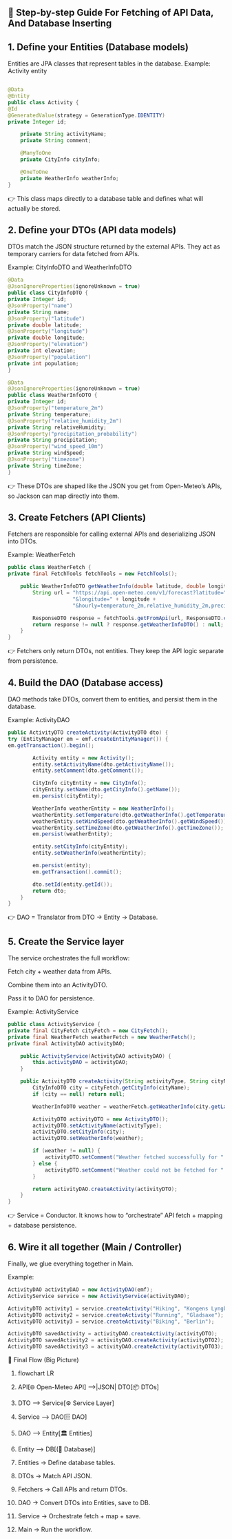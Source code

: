 ## 📝 Step-by-step Guide For Fetching of API Data, And Database Inserting
## 1. Define your Entities (Database models)

Entities are JPA classes that represent tables in the database.
Example: Activity entity
```java

@Data
@Entity
public class Activity {
@Id
@GeneratedValue(strategy = GenerationType.IDENTITY)
private Integer id;

    private String activityName;
    private String comment;

    @ManyToOne
    private CityInfo cityInfo;

    @OneToOne
    private WeatherInfo weatherInfo;
}
```
👉 This class maps directly to a database table and defines what will actually be stored.

## 2. Define your DTOs (API data models)

DTOs match the JSON structure returned by the external APIs. They act as temporary carriers for data fetched from APIs.

Example: CityInfoDTO and WeatherInfoDTO
```java
@Data
@JsonIgnoreProperties(ignoreUnknown = true)
public class CityInfoDTO {
private Integer id;
@JsonProperty("name")
private String name;
@JsonProperty("latitude")
private double latitude;
@JsonProperty("longitude")
private double longitude;
@JsonProperty("elevation")
private int elevation;
@JsonProperty("population")
private int population;
}

@Data
@JsonIgnoreProperties(ignoreUnknown = true)
public class WeatherInfoDTO {
private Integer id;
@JsonProperty("temperature_2m")
private String temperature;
@JsonProperty("relative_humidity_2m")
private String relativeHumidity;
@JsonProperty("precipitation_probability")
private String precipitation;
@JsonProperty("wind_speed_10m")
private String windSpeed;
@JsonProperty("timezone")
private String timeZone;
}
```
👉 These DTOs are shaped like the JSON you get from Open-Meteo’s APIs, so Jackson can map directly into them.

## 3. Create Fetchers (API Clients)

Fetchers are responsible for calling external APIs and deserializing JSON into DTOs.

Example: WeatherFetch
```java
public class WeatherFetch {
private final FetchTools fetchTools = new FetchTools();

    public WeatherInfoDTO getWeatherInfo(double latitude, double longitude) {
        String url = "https://api.open-meteo.com/v1/forecast?latitude=" + latitude +
                     "&longitude=" + longitude +
                     "&hourly=temperature_2m,relative_humidity_2m,precipitation_probability,wind_speed_10m";

        ResponseDTO response = fetchTools.getFromApi(url, ResponseDTO.class);
        return response != null ? response.getWeatherInfoDTO() : null;
    }
}
```
👉 Fetchers only return DTOs, not entities. They keep the API logic separate from persistence.

## 4. Build the DAO (Database access)

DAO methods take DTOs, convert them to entities, and persist them in the database.

Example: ActivityDAO
```java
public ActivityDTO createActivity(ActivityDTO dto) {
try (EntityManager em = emf.createEntityManager()) {
em.getTransaction().begin();

        Activity entity = new Activity();
        entity.setActivityName(dto.getActivityName());
        entity.setComment(dto.getComment());

        CityInfo cityEntity = new CityInfo();
        cityEntity.setName(dto.getCityInfo().getName());
        em.persist(cityEntity);

        WeatherInfo weatherEntity = new WeatherInfo();
        weatherEntity.setTemperature(dto.getWeatherInfo().getTemperature());
        weatherEntity.setWindSpeed(dto.getWeatherInfo().getWindSpeed());
        weatherEntity.setTimeZone(dto.getWeatherInfo().getTimeZone());
        em.persist(weatherEntity);

        entity.setCityInfo(cityEntity);
        entity.setWeatherInfo(weatherEntity);

        em.persist(entity);
        em.getTransaction().commit();

        dto.setId(entity.getId());
        return dto;
    }
}
```
👉 DAO = Translator from DTO → Entity → Database.

## 5. Create the Service layer

The service orchestrates the full workflow:

Fetch city + weather data from APIs.

Combine them into an ActivityDTO.

Pass it to DAO for persistence.

Example: ActivityService
```java
public class ActivityService {
private final CityFetch cityFetch = new CityFetch();
private final WeatherFetch weatherFetch = new WeatherFetch();
private final ActivityDAO activityDAO;

    public ActivityService(ActivityDAO activityDAO) {
        this.activityDAO = activityDAO;
    }

    public ActivityDTO createActivity(String activityType, String cityName) {
        CityInfoDTO city = cityFetch.getCityInfo(cityName);
        if (city == null) return null;

        WeatherInfoDTO weather = weatherFetch.getWeatherInfo(city.getLatitude(), city.getLongitude());

        ActivityDTO activityDTO = new ActivityDTO();
        activityDTO.setActivityName(activityType);
        activityDTO.setCityInfo(city);
        activityDTO.setWeatherInfo(weather);

        if (weather != null) {
            activityDTO.setComment("Weather fetched successfully for " + city.getName());
        } else {
            activityDTO.setComment("Weather could not be fetched for " + city.getName());
        }

        return activityDAO.createActivity(activityDTO);
    }
}
```
👉 Service = Conductor. It knows how to “orchestrate” API fetch + mapping + database persistence.

## 6. Wire it all together (Main / Controller)

Finally, we glue everything together in Main.

Example:
```java
ActivityDAO activityDAO = new ActivityDAO(emf);
ActivityService service = new ActivityService(activityDAO);

ActivityDTO activity1 = service.createActivity("Hiking", "Kongens Lyngby");
ActivityDTO activity2 = service.createActivity("Running", "Gladsaxe");
ActivityDTO activity3 = service.createActivity("Biking", "Berlin");

ActivityDTO savedActivity = activityDAO.createActivity(activityDTO);
ActivityDTO savedActivity2 = activityDAO.createActivity(activityDTO2);
ActivityDTO savedActivity3 = activityDAO.createActivity(activityDTO3);
```
🚀 Final Flow (Big Picture)
1. flowchart LR
2. API[🌐 Open-Meteo API] -->|JSON| DTO[📦 DTOs]
3. DTO --> Service[⚙️ Service Layer]
4. Service --> DAO[🗄️ DAO]
5. DAO --> Entity[🏛️ Entities]
6. Entity --> DB[(💾 Database)]


1. Entities → Define database tables.

2. DTOs → Match API JSON.

3. Fetchers → Call APIs and return DTOs.

4. DAO → Convert DTOs into Entities, save to DB.

5. Service → Orchestrate fetch + map + save.

6. Main → Run the workflow.